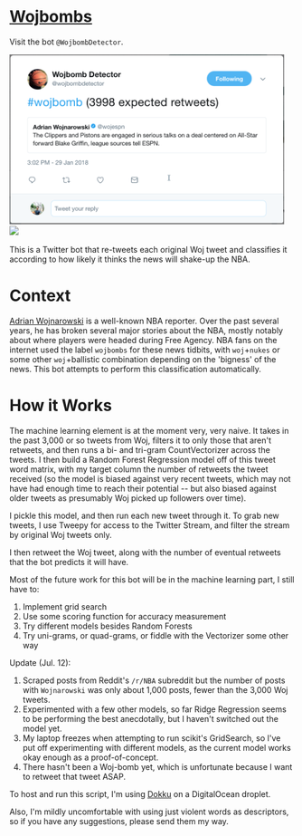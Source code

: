 [Wojbombs](https://www.twitter.com/wojbombdetector)
========

Visit the bot `@WojbombDetector`.

<a href="url"><img src="preview.png" height="300"></a>
<a href="url"><img src="mobile.png" height="300"></a>

This is a Twitter bot that re-tweets each original Woj tweet and classifies it according to how likely it thinks the news will shake-up the NBA.

Context
=======

[Adrian Wojnarowski](http://www.twitter.com/wojespn) is a well-known NBA reporter. Over the past several years, he has broken several major stories about the NBA, mostly notably about where players were headed during Free Agency. NBA fans on the internet used the label `wojbombs` for these news tidbits, with `woj`+`nukes` or some other `woj`+ballistic combination depending on the 'bigness' of the news. This bot attempts to perform this classification automatically. 

How it Works
============

The machine learning element is at the moment very, very naive. It takes in the past 3,000 or so tweets from Woj, filters it to only those that aren't retweets, and then runs a bi- and tri-gram CountVectorizer across the tweets. I then build a Random Forest Regression model off of this tweet word matrix, with my target column the number of retweets the tweet received (so the model is biased against very recent tweets, which may not have had enough time to reach their potential -- but also biased against older tweets as presumably Woj picked up followers over time). 

I pickle this model, and then run each new tweet through it. To grab new tweets, I use Tweepy for access to the Twitter Stream, and filter the stream by original Woj tweets only.

I then retweet the Woj tweet, along with the number of eventual retweets that the bot predicts it will have.

Most of the future work for this bot will be in the machine learning part, I still have to:
1. Implement grid search
2. Use some scoring function for accuracy measurement
3. Try different models besides Random Forests
4. Try uni-grams, or quad-grams, or fiddle with the Vectorizer some other way

Update (Jul. 12):
1. Scraped posts from Reddit's `/r/NBA` subreddit but the number of posts with `Wojnarowski` was only about 1,000 posts, fewer than the 3,000 Woj tweets.
2. Experimented with a few other models, so far Ridge Regression seems to be performing the best anecdotally, but I haven't switched out the model yet.
3. My laptop freezes when attempting to run scikit's GridSearch, so I've put off experimenting with different models, as the current model works okay enough as a proof-of-concept.
4. There hasn't been a Woj-bomb yet, which is unfortunate because I want to retweet that tweet ASAP.

To host and run this script, I'm using [Dokku](https://github.com/dokku/dokku/) on a DigitalOcean droplet.

Also, I'm mildly uncomfortable with using just violent words as descriptors, so if you have any suggestions, please send them my way.
